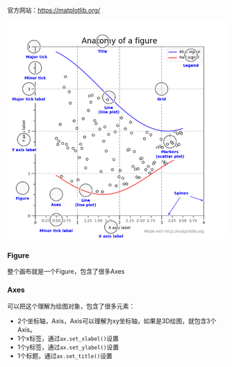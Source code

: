 官方网站：https://matplotlib.org/

![](img/anatomy.png)

### Figure

整个画布就是一个Figure，包含了很多Axes

### Axes

可以把这个理解为绘图对象，包含了很多元素：

- 2个坐标轴，Axis，Axis可以理解为xy坐标轴，如果是3D绘图，就包含3个Axis。
- 1个x标签，通过`ax.set_xlabel()`设置
- 1个y标签，通过`ax.set_ylabel()`设置
- 1个标题，通过`ax.set_title()`设置